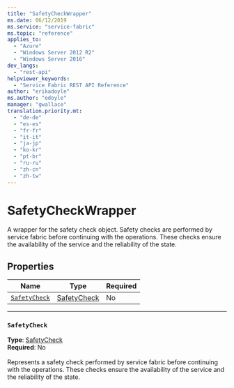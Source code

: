 ```yaml
---
title: "SafetyCheckWrapper"
ms.date: 06/12/2019
ms.service: "service-fabric"
ms.topic: "reference"
applies_to: 
  - "Azure"
  - "Windows Server 2012 R2"
  - "Windows Server 2016"
dev_langs: 
  - "rest-api"
helpviewer_keywords: 
  - "Service Fabric REST API Reference"
author: "erikadoyle"
ms.author: "edoyle"
manager: "gwallace"
translation.priority.mt: 
  - "de-de"
  - "es-es"
  - "fr-fr"
  - "it-it"
  - "ja-jp"
  - "ko-kr"
  - "pt-br"
  - "ru-ru"
  - "zh-cn"
  - "zh-tw"
---
```

# SafetyCheckWrapper

A wrapper for the safety check object. Safety checks are performed by service fabric before continuing with the operations. These checks ensure the availability of the service and the reliability of the state.

## Properties
| Name | Type | Required |
| --- | --- | --- |
| [`SafetyCheck`](#safetycheck) | [SafetyCheck](sfclient-v65-model-safetycheck.md) | No |

____
### `SafetyCheck`
__Type__: [SafetyCheck](sfclient-v65-model-safetycheck.md) <br/>
__Required__: No<br/>
<br/>
Represents a safety check performed by service fabric before continuing with the operations. These checks ensure the availability of the service and the reliability of the state.
